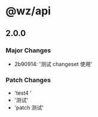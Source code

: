 # @wz/api

## 2.0.0

### Major Changes

- 2b90914: '测试 changeset 使用'

### Patch Changes

- 'test4 '
- '测试'
- 'patch 测试'
